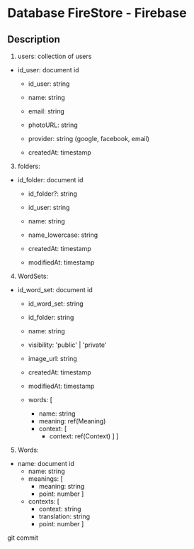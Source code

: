# Database FireStore - Firebase

## Description

1. users: collection of users
  - id_user: document id
    - id_user: string
    - name: string
    - email: string
    - photoURL: string

    - provider: string (google, facebook, email)
    - createdAt: timestamp


<!-- 2. authentification: collection of authentification
  - id_user: document id
    - id_user: string
    - email: string
    - password: string -->

3. folders: 
  - id_folder: document id
    - id_folder?: string
    - id_user: string

    - name: string
    - name_lowercase: string
    - createdAt: timestamp
    - modifiedAt: timestamp

    <!-- - word_sets: [
      ref(WordSets)
    ] -->


4. WordSets: 
  - id_word_set: document id
    - id_word_set: string
    - id_folder: string
    - name: string
    - visibility: 'public' | 'private'
    - image_url: string

    - createdAt: timestamp
    - modifiedAt: timestamp

    - words: [
      - name: string
      - meaning: ref(Meaning)
      - context: [
        - context: ref(Context)
      ]
    ]

5. Words: 
  - name: document id
    - name: string
    - meanings: [
      - meaning: string
      - point: number
    ]
    - contexts: [
      - context: string
      - translation: string
      - point: number
    ]



git commit

